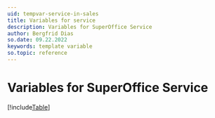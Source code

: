 ```yaml
---
uid: tempvar-service-in-sales
title: Variables for service
description: Variables for SuperOffice Service
author: Bergfrid Dias
so.date: 09.22.2022
keywords: template variable
so.topic: reference
---
```


# Variables for SuperOffice Service

[!include[Table](../../../../common/includes/variable/table-service-in-sales.md)]
